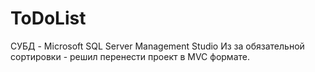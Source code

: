 # ToDoList
СУБД - Microsoft SQL Server Management Studio
Из за обязательной сортировки - решил перенести проект в MVC формате.
